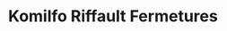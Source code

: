 ---
title: "Komilfo Riffault Fermetures"
url: /saint-jean-de-la-ruelle/komilfo-riffault-fermetures/
shop: shop
---